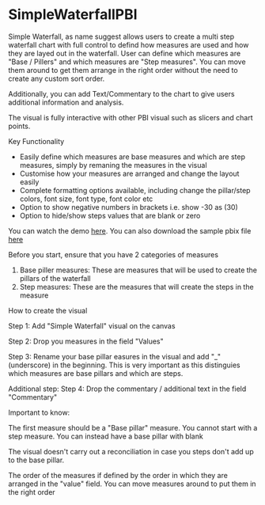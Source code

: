 # SimpleWaterfallPBI
Simple Waterfall, as name suggest allows users to create a multi step waterfall chart with full control to defind how measures are used and how they are layed out in the waterfall. User can define which measures are "Base / Pillers" and which measures are "Step measures". You can move them around to get them arrange in the right order without the need to create any custom sort order. 

Additionally, you can add Text/Commentary to the chart to give users additional information and analysis.

The visual is fully interactive with other PBI visual such as slicers and chart points. 

Key Functionality

- Easily define which measures are base measures and which are step measures, simply by remaning the measures in the visual
- Customise how your measures are arranged and change the layout easily
- Complete formatting options available, including change the pillar/step colors, font size, font type, font color etc
- Option to show negative numbers in brackets i.e. show -30 as (30)
- Option to hide/show steps values that are blank or zero

You can watch the demo [here](https://youtu.be/kBDzMkwxyUs). You can also download the sample pbix file [here](https://github.com/nishantjainuk/SimpleWaterfallPBI/blob/master/Simple%20Waterfall%20Sample.pbix?raw=true)

Before you start, ensure that you have 2 categories of measures

1. Base piller measures: These are measures that will be used to create the pillars of the waterfall
2. Step measures: These are the measures that will create the steps in the measure

How to create the visual

Step 1: Add "Simple Waterfall" visual on the canvas

Step 2: Drop you measures in the field "Values"

Step 3: Rename your base pillar easures in the visual and add "_" (underscore) in the beginning. This is very important as this distinguies which measures are base pillars and which are steps.

Additional step:
Step 4: Drop the commentary /  additional text in the field "Commentary"

Important to know:

The first measure should be a "Base pillar" measure. You cannot start with a step measure. You can instead have a base pillar with blank

The visual doesn't carry out a reconciliation in case you steps don't add up to the base pillar. 

The order of the measures if defined by the order in which they are arranged in the "value" field. You can move measures around to put them in the right order

